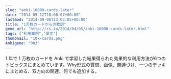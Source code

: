 ```yaml
---
slug: "anki-10000-cards-later"
date: "2014-05-12T18:00:07+00:00"
lastmod: "2014-09-06T23:03:05+00:00"
title: "1万枚カードからの教訓"
gene_url: "http://rs.io/2014/04/05/anki-10000-cards-later.html"
tags: ["利用事例","英文"]
thumbnail: "10k-cards.png"
Ankigene: "003"
---
```

1 年で 1 万枚のカードを Anki で学習した結果得られた効果的な利用方法が6つのトピックスにまとめています。Why形式の質問、画像、関連づけ、一つのデッキにまとめる、双方向の関連、何でも追加する。

